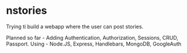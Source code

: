 # nstories

Trying ti build a webapp where the user can post stories.

Planned so far - Adding Authentication, Authorization, Sessions, CRUD, Passport. 
Using - Node.JS, Express, Handlebars, MongoDB, GoogleAuth

